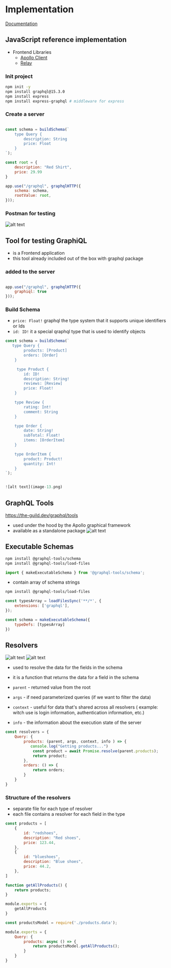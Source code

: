 # Implementation

[Documentation](https://spec.graphql.org/draft/)

## JavaScript reference implementation

- Frontend Libraries
  - [Apollo Client](https://www.apollographql.com/docs/react/)
  - [Relay](https://relay.dev/)

### Init project

```bash
npm init -y
npm install graphql@15.3.0
npm install express
npm install express-graphql # middleware for express
```

### Create a server

```javascript

const schema = buildSchema(`
    type Query {
        description: String
        price: Float
    }
`);

const root = {
    description: "Red Shirt",
    price: 29.99
}

app.use("/graphql", graphqlHTTP({
    schema: schema,
    rootValue: root,
}));
```

### Postman for testing

![alt text](image-12.png)

## Tool for testing GraphiQL

- is a Frontend application
- this tool already included out of the box with graphql package

### added to the server

```javascript

app.use("/graphql", graphqlHTTP({
    graphiql: true
}));
```

### Build Schema

- `price: Float!` graphql the type system that it supports unique identifiers or Ids
- `id: ID!` it a special qraphql type that is used to identify objects

``` javascript
const schema = buildSchema(`
   type Query {
        products: [Product]
        orders: [Order]
    }

     type Product {
        id: ID!
        description: String!
        reviews: [Review]
        price: Float!
    }

    type Review {
        rating: Int!
        comment: String
    }

    type Order {
        date: String!
        subTotal: Float!
        items: [OrderItem]
    }

    type OrderItem {
        product: Product!
        quantity: Int!
    }
`);


![alt text](image-13.png)
```

## GraphQL Tools

<https://the-guild.dev/graphql/tools>

- used under the hood by the Apollo graphical framework
- available as a standalone package
![alt text](image-14.png)

## Executable Schemas

``` bash
npm install @graphql-tools/schema
npm install @graphql-tools/load-files
```

``` javascript
import { makeExecutableSchema } from '@graphql-tools/schema';
```

- contain array of schema strings

``` bash
npm install @graphql-tools/load-files
```

``` javascript
const typesArray = loadFilesSync('**/*', {
    extensions: ['graphql'],
});

const schema = makeExecutableSchema({
    typeDefs: [typesArray]
})
```

## Resolvers

![alt text](image-15.png)
![alt text](image-16.png)

- used to resolve the data for the fields in the schema
- it is a function that returns the data for a field in the schema

- `parent` - returned value from the root
- `args` - if need parameterized queries (if we want to filter the data)
- `context` - useful for data that's shared across all resolvers
    ( example: witch use is login information, authentication information, etc.)
- `info` - the information about the execution state of the server

``` javascript
const resolvers = {
    Query: {
        products: (parent, args, context, info ) => {
           console.log("Getting products...")
            const product = await Promise.resolve(parent.products);
            return product;
        },
        orders: () => {
            return orders;
        }
    }
}
```

### Structure of the resolvers

- separate file for each type of resolver
- each file contains a resolver for each field in the type

``` javascript
const products = [
    {
        id: "redshoes",
        description: "Red shoes",
        price: 123.44,
    },
    {
        id: "blueshoes",
        description: "Blue shoes",
        price: 44.2,
    },
]

function getAllProducts() {
    return products;
}

module.exports = {
    getAllProducts
}
```

``` javascript
const productsModel = require('./products.data');

module.exports = {
    Query: {
        products: async () => {
            return productsModel.getAllProducts();
        }
    }
}
```
